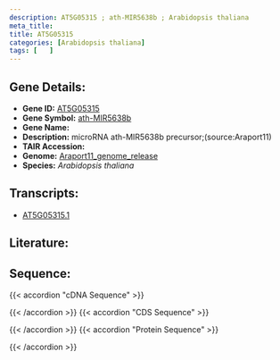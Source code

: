 ```yaml
---
description: AT5G05315 ; ath-MIR5638b ; Arabidopsis thaliana
meta_title:
title: AT5G05315
categories: [Arabidopsis thaliana]
tags: [   ]
---
```


## Gene Details:
- **Gene ID:** [AT5G05315](https://www.arabidopsis.org/locus?name=AT5G05315)
- **Gene Symbol:** <u>ath-MIR5638b</u>
- **Gene Name:** 
- **Description:**   microRNA ath-MIR5638b precursor;(source:Araport11)
- **TAIR Accession:** 
- **Genome:** [Araport11_genome_release](https://www.arabidopsis.org/download/list?dir=Genes%2FAraport11_genome_release)
- **Species:** *Arabidopsis thaliana*

## Transcripts:
   -  [AT5G05315.1](https://www.arabidopsis.org/gene?name=AT5G05315.1)
## Literature:
## Sequence:
{{< accordion "cDNA Sequence" >}}

{{< /accordion >}}
{{< accordion "CDS Sequence" >}}

{{< /accordion >}}
{{< accordion "Protein Sequence" >}}

{{< /accordion >}}
